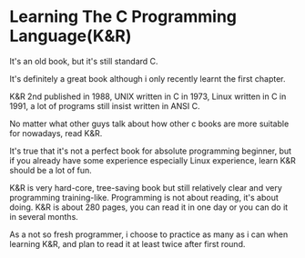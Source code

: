 # Learning The C Programming Language(K&R)

It's an old book, but it's still standard C.

It's definitely a great book although i only recently learnt the first chapter.

K&R 2nd published in 1988, UNIX written in C in 1973, Linux written in
C in 1991, a lot of programs still insist written in ANSI C.

No matter what other guys talk about how other c books are more suitable for
nowadays, read K&R.

It's true that it's not a perfect book for absolute programming beginner, but
if you already have some experience especially Linux experience, learn K&R
should be a lot of fun.

K&R is very hard-core, tree-saving book but still relatively clear and very
programming training-like. Programming is not about reading, it's about doing.
K&R is about 280 pages, you can read it in one day or you can do it in several
months.

As a not so fresh programmer, i choose to practice as many as i can when
learning K&R, and plan to read it at least twice after first round.
